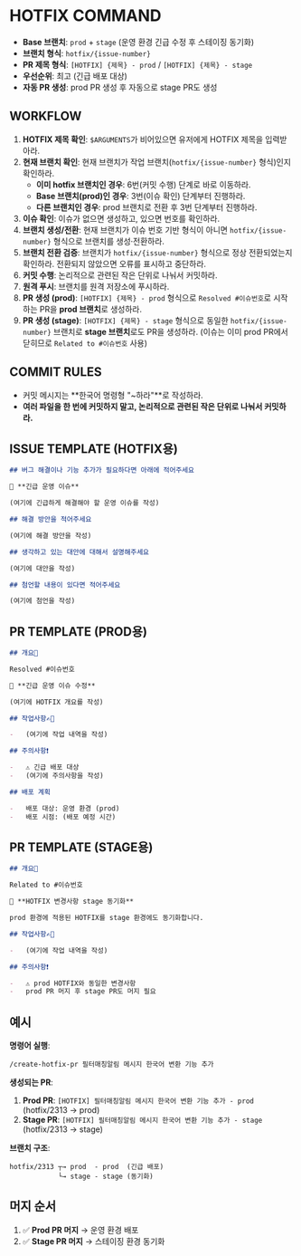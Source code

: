 # HOTFIX COMMAND

-   **Base 브랜치**: `prod` + `stage` (운영 환경 긴급 수정 후 스테이징 동기화)
-   **브랜치 형식**: `hotfix/{issue-number}`
-   **PR 제목 형식**: `[HOTFIX] {제목} - prod` / `[HOTFIX] {제목} - stage`
-   **우선순위**: 최고 (긴급 배포 대상)
-   **자동 PR 생성**: prod PR 생성 후 자동으로 stage PR도 생성

## WORKFLOW

1. **HOTFIX 제목 확인**: `$ARGUMENTS`가 비어있으면 유저에게 HOTFIX 제목을 입력받아라.
2. **현재 브랜치 확인**: 현재 브랜치가 작업 브랜치(`hotfix/{issue-number}` 형식)인지 확인하라.
    - **이미 hotfix 브랜치인 경우**: 6번(커밋 수행) 단계로 바로 이동하라.
    - **Base 브랜치(prod)인 경우**: 3번(이슈 확인) 단계부터 진행하라.
    - **다른 브랜치인 경우**: prod 브랜치로 전환 후 3번 단계부터 진행하라.
3. **이슈 확인**: 이슈가 없으면 생성하고, 있으면 번호를 확인하라.
4. **브랜치 생성/전환**: 현재 브랜치가 이슈 번호 기반 형식이 아니면 `hotfix/{issue-number}` 형식으로 브랜치를 생성·전환하라.
5. **브랜치 전환 검증**: 브랜치가 `hotfix/{issue-number}` 형식으로 정상 전환되었는지 확인하라. 전환되지 않았으면 오류를 표시하고 중단하라.
6. **커밋 수행**: 논리적으로 관련된 작은 단위로 나눠서 커밋하라.
7. **원격 푸시**: 브랜치를 원격 저장소에 푸시하라.
8. **PR 생성 (prod)**: `[HOTFIX] {제목} - prod` 형식으로 `Resolved #이슈번호`로 시작하는 PR을 **prod 브랜치**로 생성하라.
9. **PR 생성 (stage)**: `[HOTFIX] {제목} - stage` 형식으로 동일한 `hotfix/{issue-number}` 브랜치로 **stage 브랜치**로도 PR을 생성하라. (이슈는 이미 prod PR에서 닫히므로 `Related to #이슈번호` 사용)

## COMMIT RULES

-   커밋 메시지는 **한국어 명령형 "~하라"**로 작성하라.
-   **여러 파일을 한 번에 커밋하지 말고, 논리적으로 관련된 작은 단위로 나눠서 커밋하라.**

## ISSUE TEMPLATE (HOTFIX용)

```md
## 버그 해결이나 기능 추가가 필요하다면 아래에 적어주세요

🚨 **긴급 운영 이슈**

(여기에 긴급하게 해결해야 할 운영 이슈를 작성)

## 해결 방안을 적어주세요

(여기에 해결 방안을 작성)

## 생각하고 있는 대안에 대해서 설명해주세요

(여기에 대안을 작성)

## 첨언할 내용이 있다면 적어주세요

(여기에 첨언을 작성)
```

## PR TEMPLATE (PROD용)

```md
## 개요🔎

Resolved #이슈번호

🚨 **긴급 운영 이슈 수정**

(여기에 HOTFIX 개요를 작성)

## 작업사항✍🏻

-   (여기에 작업 내역을 작성)

## 주의사항❗️

-   ⚠️ 긴급 배포 대상
-   (여기에 주의사항을 작성)

## 배포 계획

-   배포 대상: 운영 환경 (prod)
-   배포 시점: (배포 예정 시간)
```

## PR TEMPLATE (STAGE용)

```md
## 개요🔎

Related to #이슈번호

🚨 **HOTFIX 변경사항 stage 동기화**

prod 환경에 적용된 HOTFIX를 stage 환경에도 동기화합니다.

## 작업사항✍🏻

-   (여기에 작업 내역을 작성)

## 주의사항❗️

-   ⚠️ prod HOTFIX와 동일한 변경사항
-   prod PR 머지 후 stage PR도 머지 필요
```

## 예시

**명령어 실행**:

```
/create-hotfix-pr 필터매칭알림 메시지 한국어 변환 기능 추가
```

**생성되는 PR**:

1. **Prod PR**: `[HOTFIX] 필터매칭알림 메시지 한국어 변환 기능 추가 - prod` (hotfix/2313 → prod)
2. **Stage PR**: `[HOTFIX] 필터매칭알림 메시지 한국어 변환 기능 추가 - stage` (hotfix/2313 → stage)

**브랜치 구조**:

```
hotfix/2313 ┬→ prod  - prod  (긴급 배포)
            └→ stage - stage (동기화)
```

## 머지 순서

1. ✅ **Prod PR 머지** → 운영 환경 배포
2. ✅ **Stage PR 머지** → 스테이징 환경 동기화